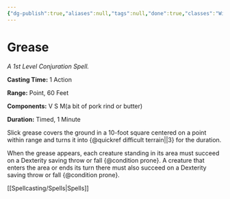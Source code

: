```yaml
---
{"dg-publish":true,"aliases":null,"tags":null,"done":true,"classes":"Wizard, Artificer,","spellLevel":1,"school":"Conjuration","source":"PHB","permalink":"/spells/grease/","dgHomeLink":false,"dgPassFrontmatter":true}
---
```


# Grease
*A 1st Level Conjuration Spell.*

**Casting Time:** 1 Action

**Range:** Point, 60 Feet

**Components:** V S M(a bit of pork rind or butter)

**Duration:** Timed, 1 Minute

Slick grease covers the ground in a 10-foot square centered on a point within range and turns it into {@quickref difficult terrain||3} for the duration.



When the grease appears, each creature standing in its area must succeed on a Dexterity saving throw or fall {@condition prone}. A creature that enters the area or ends its turn there must also succeed on a Dexterity saving throw or fall {@condition prone}.

[[Spellcasting/Spells|Spells]]